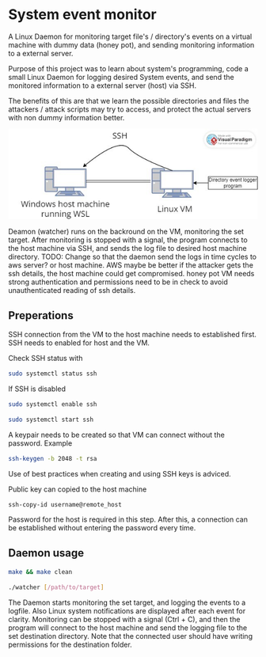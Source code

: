 # System event monitor

A Linux Daemon for monitoring target file's / directory's events on a virtual machine with dummy data (honey pot), and sending monitoring information to a external server.

Purpose of this project was to learn about system's programming, code a small Linux Daemon for logging desired System events, and send the monitored information to a external server (host) via SSH.

The benefits of this are that we learn the possible directories and files the attackers / attack scripts may try to access, and protect the actual servers with non dummy information better.

![Setup Diagram](./pictures/setup_diagram.jpg)

Deamon (watcher) runs on the backround on the VM, monitoring the set target. After monitoring is stopped with a signal, the program connects to the host machine via SSH, and sends the log file to desired host machine directory.
TODO: Change so that the daemon send the logs in time cycles to aws server? or host machine. AWS maybe be better if the attacker gets the ssh details, the host machine could get compromised. honey pot VM needs strong authentication and permissions need to be in check to avoid unauthenticated reading of ssh details.

## Preperations

SSH connection from the VM to the host machine needs to established first. SSH needs to enabled for host and the VM.

Check SSH status with
``` bash
sudo systemctl status ssh
```

If SSH is disabled
``` bash
sudo systemctl enable ssh
```
``` bash
sudo systemctl start ssh
```

A keypair needs to be created so that VM can connect without the password.
Example
``` bash
ssh-keygen -b 2048 -t rsa
```
Use of best practices when creating and using SSH keys is adviced.

Public key can copied to the host machine
``` bash
ssh-copy-id username@remote_host
```
Password for the host is required in this step. After this, a connection can be established without entering the password every time.

## Daemon usage

``` bash
make && make clean
```

``` bash
./watcher [/path/to/target]
```
The Daemon starts monitoring the set target, and logging the events to a logfile. Also Linux system notifications are displayed after each event for clarity.
Monitoring can be stopped with a signal (Ctrl + C), and then the program will connect to the host machine and send the logging file to the set destination directory. Note that the connected user should have writing permissions for the destination folder.
